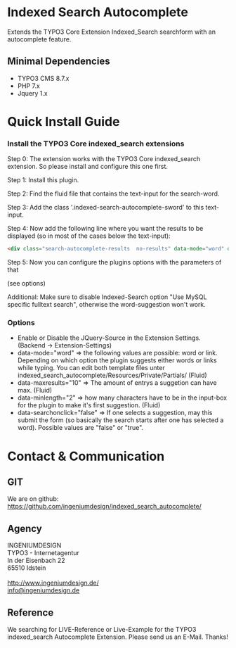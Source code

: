 # Indexed Search Autocomplete

Extends the TYPO3 Core Extension Indexed_Search searchform with an autocomplete feature.

## Minimal Dependencies

* TYPO3 CMS 8.7.x
* PHP 7.x
* Jquery 1.x

# Quick Install Guide

### Install the TYPO3 Core indexed_search extensions

Step 0: The extension works with the TYPO3 Core indexed_search extension. So please install and configure this one first.

Step 1: Install this plugin.

Step 2: Find the fluid file that contains the text-input for the search-word.

Step 3: Add the class '.indexed-search-autocomplete-sword' to this text-input.

Step 4: Now add the following line where you want the results to be displayed (so in most of the cases below the text-input):
```html
<div class="search-autocomplete-results  no-results" data-mode="word" data-searchonclick="false" data-maxresults="10" data-minlength="2" data-searchurl="{f:uri.action(action: 'search', pageType: '7423794', noCache: 1, noCacheHash: 1, extensionName: 'indexedSearchAutocomplete', controller: 'Search')}"></div>
```

Step 5: Now you can configure the plugins options with the parameters of that <Div> (see options)

Additional: Make sure to disable Indexed-Search option "Use MySQL specific fulltext search", otherwise the word-suggestion won't work.

### Options

* Enable or Disable the JQuery-Source in the Extension Settings. (Backend -> Extension-Settings)
* data-mode="word" => the following values are possible: word or link. Depending on which option the plugin suggests either words or links while typing. You can edit both template files unter indexed_search_autocomplete/Resources/Private/Partials/ (Fluid)
* data-maxresults="10" => The amount of entrys a suggetion can have max. (Fluid)
* data-minlength="2" => how many characters have to be in the input-box for the plugin to make it's first suggestion. (Fluid)
* data-searchonclick="false" => If one selects a suggestion, may this submit the form (so basically the search starts after one has selected a word). Possible values are "false" or "true". 

# Contact &amp; Communication

## GIT

We are on github:<br />
https://github.com/ingeniumdesign/indexed_search_autocomplete/


## Agency

INGENIUMDESIGN<br />
TYPO3 - Internetagentur<br />
In der Eisenbach 22<br />
65510 Idstein<br />
<br />
http://www.ingeniumdesign.de/<br />
info@ingeniumdesign.de

## Reference

We searching for LIVE-Reference or Live-Example for the TYPO3 indexed_search Autocomplete Extension.
Please send us an E-Mail. Thanks!